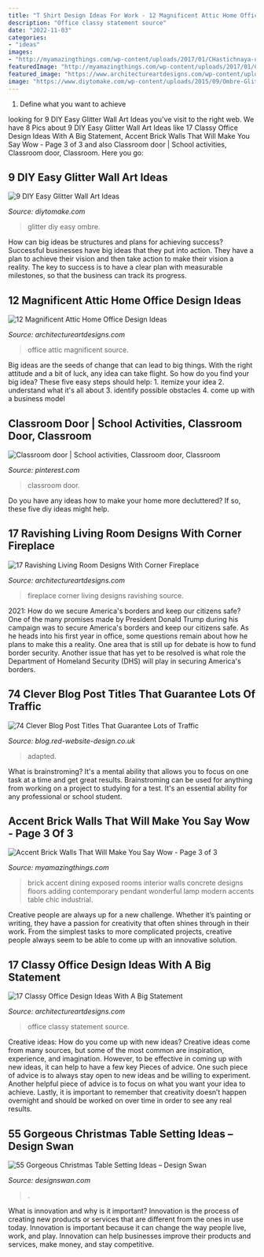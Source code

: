 ```yaml
---
title: "T Shirt Design Ideas For Work - 12 Magnificent Attic Home Office Design Ideas"
description: "Office classy statement source"
date: "2022-11-03"
categories:
- "ideas"
images:
- "http://myamazingthings.com/wp-content/uploads/2017/01/CHastichnaya-ukladka.jpg"
featuredImage: "http://myamazingthings.com/wp-content/uploads/2017/01/CHastichnaya-ukladka.jpg"
featured_image: "https://www.architectureartdesigns.com/wp-content/uploads/2015/10/549.jpg"
image: "https://www.diytomake.com/wp-content/uploads/2015/09/Ombre-Glitter-Wall-Art.jpg"
---
```



1. Define what you want to achieve 

	

		
looking for 9 DIY Easy Glitter Wall Art Ideas you've visit to the right web. We have 8 Pics about 9 DIY Easy Glitter Wall Art Ideas like 17 Classy Office Design Ideas With A Big Statement, Accent Brick Walls That Will Make You Say Wow - Page 3 of 3 and also Classroom door | School activities, Classroom door, Classroom. Here you go:
		
    
## 9 DIY Easy Glitter Wall Art Ideas

<img loading=lazy src="https://www.diytomake.com/wp-content/uploads/2015/09/Ombre-Glitter-Wall-Art.jpg" onerror="this.onerror=null;this.src='https://tse4.mm.bing.net/th?id=OIP.WpCV-ipjPbJlqN5_FS0X9gHaJ6&amp;pid=15.1';" alt="9 DIY Easy Glitter Wall Art Ideas">

_Source: diytomake.com_

>glitter diy easy ombre. 

	

How can big ideas be structures and plans for achieving success?
Successful businesses have big ideas that they put into action. They have a plan to achieve their vision and then take action to make their vision a reality. The key to success is to have a clear plan with measurable milestones, so that the business can track its progress.

    
## 12 Magnificent Attic Home Office Design Ideas

<img loading=lazy src="https://www.architectureartdesigns.com/wp-content/uploads/2015/10/549.jpg" onerror="this.onerror=null;this.src='https://tse2.mm.bing.net/th?id=OIP.hObpc10pokanGTWA6Tu4mgHaE6&amp;pid=15.1';" alt="12 Magnificent Attic Home Office Design Ideas">

_Source: architectureartdesigns.com_

>office attic magnificent source. 

	

Big ideas are the seeds of change that can lead to big things. With the right attitude and a bit of luck, any idea can take flight. So how do you find your big idea? These five easy steps should help: 1. itemize your idea 2. understand what it's all about 3. identify possible obstacles 4. come up with a business model 
    
## Classroom Door | School Activities, Classroom Door, Classroom

<img loading=lazy src="https://i.pinimg.com/736x/fa/6d/0f/fa6d0ffce557ed6ec3d2f8a013cde08d.jpg" onerror="this.onerror=null;this.src='https://tse2.mm.bing.net/th?id=OIP.i0LdmObtj70D8LJu2u7qPgHaJ3&amp;pid=15.1';" alt="Classroom door | School activities, Classroom door, Classroom">

_Source: pinterest.com_

>classroom door. 

	

Do you have any ideas how to make your home more decluttered? If so, these five diy ideas might help.

    
## 17 Ravishing Living Room Designs With Corner Fireplace

<img loading=lazy src="http://www.architectureartdesigns.com/wp-content/uploads/2014/12/1361-630x472.jpg" onerror="this.onerror=null;this.src='https://tse3.mm.bing.net/th?id=OIP.DxgdL57MgbGFEbxRaXl9MQHaFj&amp;pid=15.1';" alt="17 Ravishing Living Room Designs With Corner Fireplace">

_Source: architectureartdesigns.com_

>fireplace corner living designs ravishing source. 

	

2021: How do we secure America's borders and keep our citizens safe?
One of the many promises made by President Donald Trump during his campaign was to secure America's borders and keep our citizens safe. As he heads into his first year in office, some questions remain about how he plans to make this a reality. One area that is still up for debate is how to fund border security. Another issue that has yet to be resolved is what role the Department of Homeland Security (DHS) will play in securing America's borders.

    
## 74 Clever Blog Post Titles That Guarantee Lots Of Traffic

<img loading=lazy src="https://blog.red-website-design.co.uk/wp-content/uploads/2014/06/74-clever-blog-post-titles-that-guarantee-lots-of-traffic-2.png" onerror="this.onerror=null;this.src='https://tse4.mm.bing.net/th?id=OIP.fbakCPnZ1EA-P7dHAXgXRwHaM9&amp;pid=15.1';" alt="74 Clever Blog Post Titles That Guarantee Lots of Traffic">

_Source: blog.red-website-design.co.uk_

>adapted. 

	

What is brainstroming? It's a mental ability that allows you to focus on one task at a time and get great results. Brainstroming can be used for anything from working on a project to studying for a test. It's an essential ability for any professional or school student.

    
## Accent Brick Walls That Will Make You Say Wow - Page 3 Of 3

<img loading=lazy src="http://myamazingthings.com/wp-content/uploads/2017/01/CHastichnaya-ukladka.jpg" onerror="this.onerror=null;this.src='https://tse4.mm.bing.net/th?id=OIP.Y57gEKSuoEl5uV4EcWz-HAHaEg&amp;pid=15.1';" alt="Accent Brick Walls That Will Make You Say Wow - Page 3 of 3">

_Source: myamazingthings.com_

>brick accent dining exposed rooms interior walls concrete designs floors adding contemporary pendant wonderful lamp modern accents table chic industrial. 

	

Creative people are always up for a new challenge. Whether it’s painting or writing, they have a passion for creativity that often shines through in their work. From the simplest tasks to more complicated projects, creative people always seem to be able to come up with an innovative solution.

    
## 17 Classy Office Design Ideas With A Big Statement

<img loading=lazy src="https://www.architectureartdesigns.com/wp-content/uploads/2015/04/835-630x394.jpg" onerror="this.onerror=null;this.src='https://tse3.mm.bing.net/th?id=OIP.5Pt8suKygLJJRH3uk0BAOQHaEo&amp;pid=15.1';" alt="17 Classy Office Design Ideas With A Big Statement">

_Source: architectureartdesigns.com_

>office classy statement source. 

	

Creative ideas: How do you come up with new ideas?
Creative ideas come from many sources, but some of the most common are inspiration, experience, and imagination. However, to be effective in coming up with new ideas, it can help to have a few key Pieces of advice. One such piece of advice is to always stay open to new ideas and be willing to experiment. Another helpful piece of advice is to focus on what you want your idea to achieve. Lastly, it is important to remember that creativity doesn’t happen overnight and should be worked on over time in order to see any real results.

    
## 55 Gorgeous Christmas Table Setting Ideas – Design Swan

<img loading=lazy src="https://img.designswan.com/2015/12/xmasTable/33.jpg" onerror="this.onerror=null;this.src='https://tse3.mm.bing.net/th?id=OIP.EHNGSoicE01f-P4fV3zCcAHaLH&amp;pid=15.1';" alt="55 Gorgeous Christmas Table Setting Ideas – Design Swan">

_Source: designswan.com_

>. 

	

What is innovation and why is it important?
Innovation is the process of creating new products or services that are different from the ones in use today. Innovation is important because it can change the way people live, work, and play. Innovation can help businesses improve their products and services, make money, and stay competitive.

